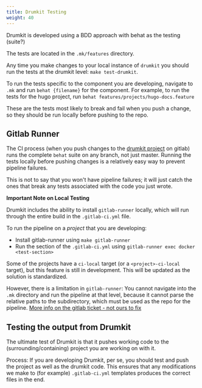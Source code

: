```yaml
---
title: Drumkit Testing
weight: 40
---
```


Drumkit is developed using a BDD approach with behat as the testing (suite?)

The tests are located in the `.mk/features` directory.

Any time you make changes to your local instance of `drumkit` you should run the tests at the drumkit level:
`make test-drumkit`.

To run the tests specific to the component you are developing, navigate to `.mk` and run `behat {filename}` for the component. For example, to run the tests for the hugo project, run `behat features/projects/hugo-docs.feature`

These are the tests most likely to break and fail when you push a change, so they should be run locally before pushing to the repo. 

## Gitlab Runner

The CI process (when you push changes to the [drumkit project](https://gitlab.com/consensus.enterprises/drumkit) on gitlab) runs the complete `behat` suite on any branch, not just master. Running the tests locally before pushing changes is a relatively easy way to prevent pipeline failures.

This is not to say that you won't have pipeline failures; it will just catch the ones that break any tests associated with the code you just wrote.

**Important Note on Local Testing**

Drumkit includes the ability to install `gitlab-runner` locally, which will run through the entire build in the `.gitlab-ci.yml` file. 

To run the pipeline on a *project* that you are developing: 
- Install gitlab-runner using `make gitlab-runner`
- Run the section of the `.gitlab-ci.yml` using `gitlab-runner exec docker <test-section>`

Some of the projects have a `ci-local` target (or a `<project>-ci-local` target), but this feature is still in development. This will be updated as the solution is standardized. 

However, there is a limitation in `gitlab-runner`: You cannot navigate into the `.mk` directory and run the pipeline at that level, because it cannot parse the relative paths to the subdirectory, which must be used as the repo for the pipeline. [More info on the gitlab ticket - not ours to fix](https://gitlab.com/gitlab-org/gitlab-runner/-/issues/2054)


## Testing the output from Drumkit

The ultimate test of Drumkit is that it pushes working code to the (surrounding/containing) project you are working on with it.

Process:
If you are developing Drumkit, per se, you should test and push the project as well as the drumkit code. This ensures that any modifications we make to (for example) `.gitlab-ci.yml` templates produces the correct files in the end.

